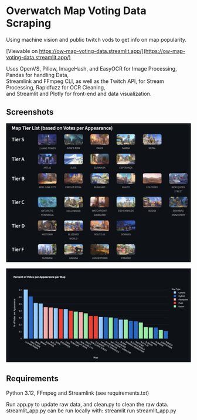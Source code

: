 # Overwatch Map Voting Data Scraping

Using machine vision and public twitch vods to get info on map popularity.

[Viewable on https://ow-map-voting-data.streamlit.app/](https://ow-map-voting-data.streamlit.app/)

Uses OpenVS, Pillow, ImageHash, and EasyOCR for Image Processing, Pandas for handling Data,  
Streamlink and FFmpeg CLI, as well as the Twitch API, for Stream Processing, Rapidfuzz for OCR Cleaning,  
and Streamlit and Plotly for front-end and data visualization.

## Screenshots

![Tier List](<screenshots/tier list.png>)

![Bar Chart](<screenshots/bar chart.png>)

## Requirements

Python 3.12, FFmpeg and Streamlink (see requirements.txt)

Run app.py to update raw data, and clean.py to clean the raw data. streamlit_app.py can be run locally with: streamlit run streamlit_app.py
